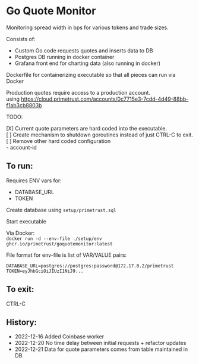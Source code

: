 Go Quote Monitor
=================

Monitoring spread width in bps for various tokens and trade sizes.

Consists of:
* Custom Go code requests quotes and inserts data to DB
* Postgres DB running in docker container
* Grafana front end for charting data (also running in docker)

Dockerfile for containerizing executable so that all pieces can run via Docker


Production quotes require access to a production account.  
using https://cloud.primetrust.com/accounts/0c7715e3-7cdd-4d49-88bb-f1ab3cb8803b



TODO:  

[X] Current quote parameters are hard coded into the executable.  
[ ] Create mechanism to shutdown goroutines instead of just CTRL-C to exit.  
[ ] Remove other hard coded configuration  
    - account-id

To run:
-------

Requires ENV vars for:

* DATABASE_URL
* TOKEN

Create database using `setup/primetrust.sql`

Start executable


Via Docker:  
`docker run -d --env-file ./setup/env ghcr.io/primetrust/goquotemonitor:latest`

File format for env-file is list of VAR/VALUE pairs:

```
DATABASE_URL=postgres://postgres:password@172.17.0.2/primetrust
TOKEN=eyJhbGciOiJIUzI1NiJ9...
```

To exit:
--------

CTRL-C


History:
--------

* 2022-12-16 Added Coinbase worker
* 2022-12-20 No time delay between initial requests + refactor updates
* 2022-12-21 Data for quote parameters comes from table maintained in DB
